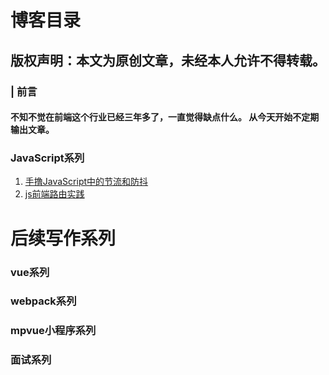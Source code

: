 # 博客目录


## 版权声明：本文为原创文章，未经本人允许不得转载。


### | 前言


####  不知不觉在前端这个行业已经三年多了，一直觉得缺点什么。 从今天开始不定期输出文章。

### JavaScript系列


1. [手撸JavaScript中的节流和防抖](https://github.com/zjq1394288160/Mr.zhang/issues/2)
2. [js前端路由实践](https://github.com/zjq1394288160/Mr.zhang/issues/3)

# 后续写作系列

### vue系列

### webpack系列

### mpvue小程序系列

### 面试系列


